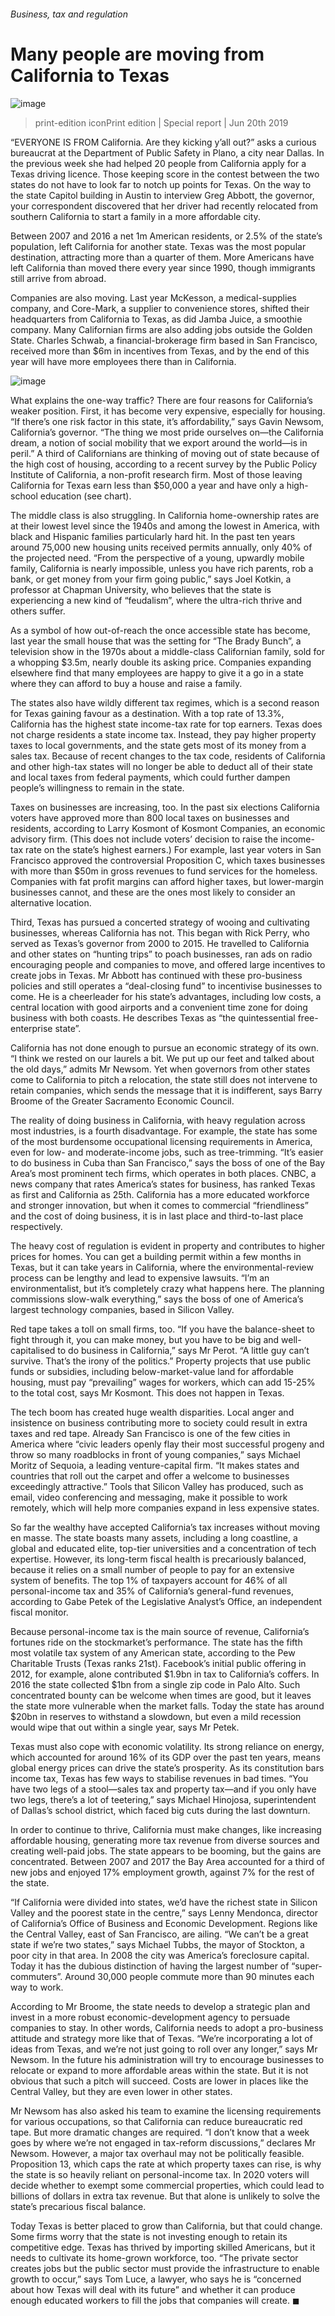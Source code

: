 ###### Business, tax and regulation
# Many people are moving from California to Texas 
![image](images/20190622_SRP083_0.jpg) 
> print-edition iconPrint edition | Special report | Jun 20th 2019 
“EVERYONE IS FROM California. Are they kicking y’all out?” asks a curious bureaucrat at the Department of Public Safety in Plano, a city near Dallas. In the previous week she had helped 20 people from California apply for a Texas driving licence. Those keeping score in the contest between the two states do not have to look far to notch up points for Texas. On the way to the state Capitol building in Austin to interview Greg Abbott, the governor, your correspondent discovered that her driver had recently relocated from southern California to start a family in a more affordable city. 
Between 2007 and 2016 a net 1m American residents, or 2.5% of the state’s population, left California for another state. Texas was the most popular destination, attracting more than a quarter of them. More Americans have left California than moved there every year since 1990, though immigrants still arrive from abroad. 
Companies are also moving. Last year McKesson, a medical-supplies company, and Core-Mark, a supplier to convenience stores, shifted their headquarters from California to Texas, as did Jamba Juice, a smoothie company. Many Californian firms are also adding jobs outside the Golden State. Charles Schwab, a financial-brokerage firm based in San Francisco, received more than $6m in incentives from Texas, and by the end of this year will have more employees there than in California. 
![image](images/20190622_SRC109.png) 
What explains the one-way traffic? There are four reasons for California’s weaker position. First, it has become very expensive, especially for housing. “If there’s one risk factor in this state, it’s affordability,” says Gavin Newsom, California’s governor. “The thing we most pride ourselves on—the California dream, a notion of social mobility that we export around the world—is in peril.” A third of Californians are thinking of moving out of state because of the high cost of housing, according to a recent survey by the Public Policy Institute of California, a non-profit research firm. Most of those leaving California for Texas earn less than $50,000 a year and have only a high-school education (see chart). 
The middle class is also struggling. In California home-ownership rates are at their lowest level since the 1940s and among the lowest in America, with black and Hispanic families particularly hard hit. In the past ten years around 75,000 new housing units received permits annually, only 40% of the projected need. “From the perspective of a young, upwardly mobile family, California is nearly impossible, unless you have rich parents, rob a bank, or get money from your firm going public,” says Joel Kotkin, a professor at Chapman University, who believes that the state is experiencing a new kind of “feudalism”, where the ultra-rich thrive and others suffer. 
As a symbol of how out-of-reach the once accessible state has become, last year the small house that was the setting for “The Brady Bunch”, a television show in the 1970s about a middle-class Californian family, sold for a whopping $3.5m, nearly double its asking price. Companies expanding elsewhere find that many employees are happy to give it a go in a state where they can afford to buy a house and raise a family. 
The states also have wildly different tax regimes, which is a second reason for Texas gaining favour as a destination. With a top rate of 13.3%, California has the highest state income-tax rate for top earners. Texas does not charge residents a state income tax. Instead, they pay higher property taxes to local governments, and the state gets most of its money from a sales tax. Because of recent changes to the tax code, residents of California and other high-tax states will no longer be able to deduct all of their state and local taxes from federal payments, which could further dampen people’s willingness to remain in the state. 
Taxes on businesses are increasing, too. In the past six elections California voters have approved more than 800 local taxes on businesses and residents, according to Larry Kosmont of Kosmont Companies, an economic advisory firm. (This does not include voters’ decision to raise the income-tax rate on the state’s highest earners.) For example, last year voters in San Francisco approved the controversial Proposition C, which taxes businesses with more than $50m in gross revenues to fund services for the homeless. Companies with fat profit margins can afford higher taxes, but lower-margin businesses cannot, and these are the ones most likely to consider an alternative location. 
Third, Texas has pursued a concerted strategy of wooing and cultivating businesses, whereas California has not. This began with Rick Perry, who served as Texas’s governor from 2000 to 2015. He travelled to California and other states on “hunting trips” to poach businesses, ran ads on radio encouraging people and companies to move, and offered large incentives to create jobs in Texas. Mr Abbott has continued with these pro-business policies and still operates a “deal-closing fund” to incentivise businesses to come. He is a cheerleader for his state’s advantages, including low costs, a central location with good airports and a convenient time zone for doing business with both coasts. He describes Texas as “the quintessential free-enterprise state”. 
California has not done enough to pursue an economic strategy of its own. “I think we rested on our laurels a bit. We put up our feet and talked about the old days,” admits Mr Newsom. Yet when governors from other states come to California to pitch a relocation, the state still does not intervene to retain companies, which sends the message that it is indifferent, says Barry Broome of the Greater Sacramento Economic Council. 
The reality of doing business in California, with heavy regulation across most industries, is a fourth disadvantage. For example, the state has some of the most burdensome occupational licensing requirements in America, even for low- and moderate-income jobs, such as tree-trimming. “It’s easier to do business in Cuba than San Francisco,” says the boss of one of the Bay Area’s most prominent tech firms, which operates in both places. CNBC, a news company that rates America’s states for business, has ranked Texas as first and California as 25th. California has a more educated workforce and stronger innovation, but when it comes to commercial “friendliness” and the cost of doing business, it is in last place and third-to-last place respectively. 
The heavy cost of regulation is evident in property and contributes to higher prices for homes. You can get a building permit within a few months in Texas, but it can take years in California, where the environmental-review process can be lengthy and lead to expensive lawsuits. “I’m an environmentalist, but it’s completely crazy what happens here. The planning commissions slow-walk everything,” says the boss of one of America’s largest technology companies, based in Silicon Valley. 
Red tape takes a toll on small firms, too. “If you have the balance-sheet to fight through it, you can make money, but you have to be big and well-capitalised to do business in California,” says Mr Perot. “A little guy can’t survive. That’s the irony of the politics.” Property projects that use public funds or subsidies, including below-market-value land for affordable housing, must pay “prevailing” wages for workers, which can add 15-25% to the total cost, says Mr Kosmont. This does not happen in Texas. 
The tech boom has created huge wealth disparities. Local anger and insistence on business contributing more to society could result in extra taxes and red tape. Already San Francisco is one of the few cities in America where “civic leaders openly flay their most successful progeny and throw so many roadblocks in front of young companies,” says Michael Moritz of Sequoia, a leading venture-capital firm. “It makes states and countries that roll out the carpet and offer a welcome to businesses exceedingly attractive.” Tools that Silicon Valley has produced, such as email, video conferencing and messaging, make it possible to work remotely, which will help more companies expand in less expensive states. 
So far the wealthy have accepted California’s tax increases without moving en masse. The state boasts many assets, including a long coastline, a global and educated elite, top-tier universities and a concentration of tech expertise. However, its long-term fiscal health is precariously balanced, because it relies on a small number of people to pay for an extensive system of benefits. The top 1% of taxpayers account for 46% of all personal-income tax and 35% of California’s general-fund revenues, according to Gabe Petek of the Legislative Analyst’s Office, an independent fiscal monitor. 
Because personal-income tax is the main source of revenue, California’s fortunes ride on the stockmarket’s performance. The state has the fifth most volatile tax system of any American state, according to the Pew Charitable Trusts (Texas ranks 21st). Facebook’s initial public offering in 2012, for example, alone contributed $1.9bn in tax to California’s coffers. In 2016 the state collected $1bn from a single zip code in Palo Alto. Such concentrated bounty can be welcome when times are good, but it leaves the state more vulnerable when the market falls. Today the state has around $20bn in reserves to withstand a slowdown, but even a mild recession would wipe that out within a single year, says Mr Petek. 
Texas must also cope with economic volatility. Its strong reliance on energy, which accounted for around 16% of its GDP over the past ten years, means global energy prices can drive the state’s prosperity. As its constitution bars income tax, Texas has few ways to stabilise revenues in bad times. “You have two legs of a stool—sales tax and property tax—and if you only have two legs, there’s a lot of teetering,” says Michael Hinojosa, superintendent of Dallas’s school district, which faced big cuts during the last downturn. 
In order to continue to thrive, California must make changes, like increasing affordable housing, generating more tax revenue from diverse sources and creating well-paid jobs. The state appears to be booming, but the gains are concentrated. Between 2007 and 2017 the Bay Area accounted for a third of new jobs and enjoyed 17% employment growth, against 7% for the rest of the state. 
“If California were divided into states, we’d have the richest state in Silicon Valley and the poorest state in the centre,” says Lenny Mendonca, director of California’s Office of Business and Economic Development. Regions like the Central Valley, east of San Francisco, are ailing. “We can’t be a great state if we’re two states,” says Michael Tubbs, the mayor of Stockton, a poor city in that area. In 2008 the city was America’s foreclosure capital. Today it has the dubious distinction of having the largest number of “super-commuters”. Around 30,000 people commute more than 90 minutes each way to work. 
According to Mr Broome, the state needs to develop a strategic plan and invest in a more robust economic-development agency to persuade companies to stay. In other words, California needs to adopt a pro-business attitude and strategy more like that of Texas. “We’re incorporating a lot of ideas from Texas, and we’re not just going to roll over any longer,” says Mr Newsom. In the future his administration will try to encourage businesses to relocate or expand to more affordable areas within the state. But it is not obvious that such a pitch will succeed. Costs are lower in places like the Central Valley, but they are even lower in other states. 
Mr Newsom has also asked his team to examine the licensing requirements for various occupations, so that California can reduce bureaucratic red tape. But more dramatic changes are required. “I don’t know that a week goes by where we’re not engaged in tax-reform discussions,” declares Mr Newsom. However, a major tax overhaul may not be politically feasible. Proposition 13, which caps the rate at which property taxes can rise, is why the state is so heavily reliant on personal-income tax. In 2020 voters will decide whether to exempt some commercial properties, which could lead to billions of dollars in extra tax revenue. But that alone is unlikely to solve the state’s precarious fiscal balance. 
Today Texas is better placed to grow than California, but that could change. Some firms worry that the state is not investing enough to retain its competitive edge. Texas has thrived by importing skilled Americans, but it needs to cultivate its home-grown workforce, too. “The private sector creates jobs but the public sector must provide the infrastructure to enable growth to occur,” says Tom Luce, a lawyer, who says he is “concerned about how Texas will deal with its future” and whether it can produce enough educated workers to fill the jobs that companies will create. ◼ 
